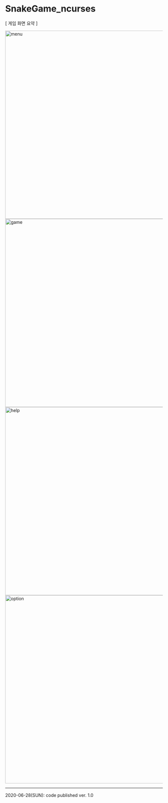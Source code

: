 # SnakeGame_ncurses
[ 게임 화면 요약 ]

<img width="600" alt="menu" src="https://user-images.githubusercontent.com/2377324/85913548-c473e900-b870-11ea-9d3e-0aee8434da33.png">

<img width="600" alt="game" src="https://user-images.githubusercontent.com/2377324/85913549-c63dac80-b870-11ea-809d-56ffe4292bc0.png">
 
<img width="600" alt="help" src="https://user-images.githubusercontent.com/2377324/85919521-af19b180-b8a6-11ea-900f-21a020eeade5.png">

<img width="600" alt="option" src="https://user-images.githubusercontent.com/2377324/85919519-a88b3a00-b8a6-11ea-8152-8ee59d1a1212.png">

----------------
2020-06-28(SUN): code published ver. 1.0
